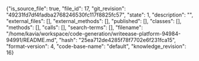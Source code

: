 {"is_source_file": true, "file_id": 17, "git_revision": "49231fd7df4fadba2768246530fc117f8825fc57", "state": 1, "description": "", "external_files": [], "external_methods": [], "published": [], "classes": [], "methods": [], "calls": [], "search-terms": [], "filename": "/home/kavia/workspace/code-generation/writeease-platform-94984-94991/README.md", "hash": "25ea712de4285f78f7702e6f231fca15", "format-version": 4, "code-base-name": "default", "knowledge_revision": 16}